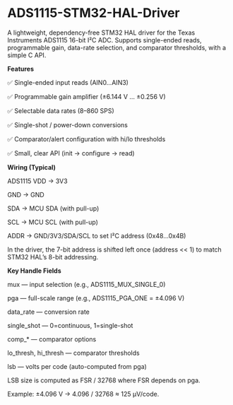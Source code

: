 # ADS1115-STM32-HAL-Driver
A lightweight, dependency-free STM32 HAL driver for the Texas Instruments ADS1115 16-bit I²C ADC. Supports single-ended reads, programmable gain, data-rate selection, and comparator thresholds, with a simple C API.

**Features**

✅ Single-ended input reads (AIN0…AIN3)

✅ Programmable gain amplifier (±6.144 V … ±0.256 V)

✅ Selectable data rates (8–860 SPS)

✅ Single-shot / power-down conversions

✅ Comparator/alert configuration with hi/lo thresholds

✅ Small, clear API (init → configure → read)


**Wiring (Typical)**

ADS1115 VDD → 3V3

GND → GND

SDA → MCU SDA (with pull-up)

SCL → MCU SCL (with pull-up)

ADDR → GND/3V3/SDA/SCL to set I²C address (0x48…0x4B)

In the driver, the 7-bit address is shifted left once (address << 1) to match STM32 HAL’s 8-bit addressing.


**Key Handle Fields**

mux — input selection (e.g., ADS1115_MUX_SINGLE_0)

pga — full-scale range (e.g., ADS1115_PGA_ONE = ±4.096 V)

data_rate — conversion rate

single_shot — 0=continuous, 1=single-shot

comp_* — comparator options

lo_thresh, hi_thresh — comparator thresholds

lsb — volts per code (auto-computed from pga)

LSB size is computed as FSR / 32768 where FSR depends on pga.

Example: ±4.096 V → 4.096 / 32768 ≈ 125 µV/code.
